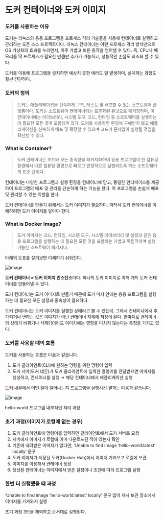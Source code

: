 # 도커 컨테이너와 도커 이미지

### 도커를 사용하는 이유

도커는 리눅스의 응용 프로그램을 프로세스 격리 기술들을 사용해 컨테이너로 실행하고 관리하는 오픈 소스 프로젝트이다. 리눅스 컨테이너는 이런 프로세스 격리 방식만으로 OS 가상화의 효과를 누리면서, 아주 가볍고 바른 동작을 얻어낼 수 있다. 즉, CPU나 메모리를 딱 프로세스가 필요한 만큼만 추가가 가능하고, 성능적인 손실도 최소화 할 수 있다.

도커를 이용해 프로그램을 설치하면 예상치 못한 에러도 덜 발생하며, 설치하는 과정도 훨씬 간단하다.

### 도커의 정의

> 도커는 애플리케이션을 신속하게 구축, 테스트 및 배포할 수 있는 소프트웨어 플랫폼이다. 도커는 소프트웨어 컨테이너라는 표준화된 유닛으로 패키징하며, 이 컨테이너에는 라이브러리, 시스템 도구, 코드, 런타임 등 소프트웨어를 실행하는 데 필요한 모든 것이 포함되어 있다. 도커를 사용하면 환경에 구애받지 않고 애플리케이션을 신속하게 배포 및 확장할 수 있으며 코드가 문제없이 실행될 것임을 확신할 수 있다.

### What is Container?

> 도커 컨테이너는 코드와 모든 종속성을 패키지화하여 응용 프로그램이 한 컴퓨팅 환경에서 다른 컴퓨팅 환경으로 빠르고 안정적으로 실행되도록 하는 소프트웨어의 표준 단위다.

컨테이너는 다양한 프로그램과 실행 환경을 컨테이너에 담고, 동일한 인터페이스를 제공하여 프로그램의 배포 및 관리를 단순하게 하는 기능을 한다. 즉 프로그램을 손쉽게 배포 및 관리할 수 있는 역할을 한다.

도커 컨테이너를 만들기 위해서는 도커 이미지가 필요하다. 따라서 도커 컨테이너를 이해하려면 도커 이미지를 알아야 한다.

### What is Docker Image?

> 도커 이미지는 코드, 런타임, 시스템 도구, 시스템 라이브러리 및 설정과 같은 응용 프로그램을 실행하는 데 필요한 모든 것을 포함하는 가볍고 독립적이며 실행 가능한 소프트웨어 패키지다.

아래의 도표를 살펴보면 이해하기 쉬워진다.

![image](https://github.com/YoungGyo-00/TIL/assets/89639470/46580ba6-1b9b-48c6-bc9b-de16a41f981e)

**도커 컨테이너 = 도커 이미지 인스턴스**이다. 하나의 도커 이미지로 여러 개의 도커 컨테이너를 만들어낼 수 있다.

도커 컨테이너는 도커 이미지로 만들기 때문에 도커 미지 안에는 응용 프로그램을 실행하는 데 필요한 모든 설정과 종속성이 필요하다.

도커 컨테이너는 도커 이미지를 실행한 상태라고 볼 수 있는데, 그래서 컨테이너에서 추가되거나 변하는 값은 이미지가 아닌 컨테이너 자체에 저장이 된다. 한마디로 컨테이너의 상태가 바뀌거나 삭제되더라도 이미지에는 영향을 미치지 않는다는 특징을 가지고 있다.

### 도커를 사용할 때의 흐름

도커를 사용하는 흐름은 다음과 같습니다.

1. 도커 클라이언트(CLI)에 원하는 명령을 위한 명령어 입력
2. 도커 서버(도커 데몬)가 도커 클라이언트에 입력한 명령어를 전달받으면 이미지를 생성하고, 컨테이너를 실행 → 해당 컨테이너에서 애플리케이션 실행

도커 내부에서 어떤 일이 일어나는지 프로그램을 실행시킨 결과는 다음과 같습니다.

![image](https://github.com/YoungGyo-00/TIL/assets/89639470/a3eaefc0-0e9b-42e2-950b-f11e39cd608c)

hello-world 프로그램 내부적인 처리 과정

### 초기 과정(이미지가 로컬에 없는 경우)

1. 도커 클라이언트에 명령어를 입력하면 클라이언트에서 도커 서버로 요청
2. 서버에서 이미지가 로컬에 이미 다운로드된 적이 있는지 확인
3. 기존에 내려받은 이미지가 없다면, ‘Unable to find image ‘hello-world:latest’ locally’ 문구
4. 도커 이미지가 저장된 도커(Docker Hub)에서 이미지 가져오고 로컬에 보관
5. 이미지를 이용해서 컨테이너 생성
6. 생성된 컨테이너는 이미지에서 받은 설정이나 조건에 따라 프로그램 실행

### 한번 더 실행했을 때 과정

‘Unable to find image ‘hello-world:latest’ locally’ 문구 없이 캐시 보관 장소에서 이미지를 가져와서 실행

초기 과정 3번을 제외하고 순서대로 실행된다.
